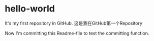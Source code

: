 # hello-world
It's my first repository in GitHub. 这是我在GitHub第一个Repository

Now I'm committing this Readme-file to test the committing function.
